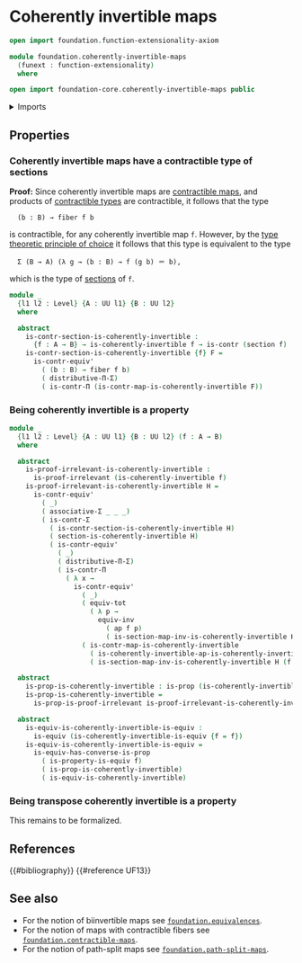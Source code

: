 # Coherently invertible maps

```agda
open import foundation.function-extensionality-axiom

module foundation.coherently-invertible-maps
  (funext : function-extensionality)
  where

open import foundation-core.coherently-invertible-maps public
```

<details><summary>Imports</summary>

```agda
open import foundation.action-on-identifications-functions
open import foundation.dependent-products-contractible-types funext
open import foundation.equivalences funext
open import foundation.identity-types funext
open import foundation.logical-equivalences funext
open import foundation.type-arithmetic-dependent-pair-types
open import foundation.universe-levels

open import foundation-core.contractible-maps
open import foundation-core.contractible-types
open import foundation-core.fibers-of-maps
open import foundation-core.functoriality-dependent-pair-types
open import foundation-core.propositions
open import foundation-core.sections
open import foundation-core.type-theoretic-principle-of-choice
```

</details>

## Properties

### Coherently invertible maps have a contractible type of sections

**Proof:** Since coherently invertible maps are
[contractible maps](foundation.contractible-maps.md), and products of
[contractible types](foundation-core.contractible-types.md) are contractible, it
follows that the type

```text
  (b : B) → fiber f b
```

is contractible, for any coherently invertible map `f`. However, by the
[type theoretic principle of choice](foundation.type-theoretic-principle-of-choice.md)
it follows that this type is equivalent to the type

```text
  Σ (B → A) (λ g → (b : B) → f (g b) ＝ b),
```

which is the type of [sections](foundation.sections.md) of `f`.

```agda
module _
  {l1 l2 : Level} {A : UU l1} {B : UU l2}
  where

  abstract
    is-contr-section-is-coherently-invertible :
      {f : A → B} → is-coherently-invertible f → is-contr (section f)
    is-contr-section-is-coherently-invertible {f} F =
      is-contr-equiv'
        ( (b : B) → fiber f b)
        ( distributive-Π-Σ)
        ( is-contr-Π (is-contr-map-is-coherently-invertible F))
```

### Being coherently invertible is a property

```agda
module _
  {l1 l2 : Level} {A : UU l1} {B : UU l2} (f : A → B)
  where

  abstract
    is-proof-irrelevant-is-coherently-invertible :
      is-proof-irrelevant (is-coherently-invertible f)
    is-proof-irrelevant-is-coherently-invertible H =
      is-contr-equiv'
        ( _)
        ( associative-Σ _ _ _)
        ( is-contr-Σ
          ( is-contr-section-is-coherently-invertible H)
          ( section-is-coherently-invertible H)
          ( is-contr-equiv'
            ( _)
            ( distributive-Π-Σ)
            ( is-contr-Π
              ( λ x →
                is-contr-equiv'
                  ( _)
                  ( equiv-tot
                    ( λ p →
                      equiv-inv
                        ( ap f p)
                        ( is-section-map-inv-is-coherently-invertible H (f x))))
                  ( is-contr-map-is-coherently-invertible
                    ( is-coherently-invertible-ap-is-coherently-invertible H)
                    ( is-section-map-inv-is-coherently-invertible H (f x)))))))

  abstract
    is-prop-is-coherently-invertible : is-prop (is-coherently-invertible f)
    is-prop-is-coherently-invertible =
      is-prop-is-proof-irrelevant is-proof-irrelevant-is-coherently-invertible

  abstract
    is-equiv-is-coherently-invertible-is-equiv :
      is-equiv (is-coherently-invertible-is-equiv {f = f})
    is-equiv-is-coherently-invertible-is-equiv =
      is-equiv-has-converse-is-prop
        ( is-property-is-equiv f)
        ( is-prop-is-coherently-invertible)
        ( is-equiv-is-coherently-invertible)
```

### Being transpose coherently invertible is a property

This remains to be formalized.

## References

{{#bibliography}} {{#reference UF13}}

## See also

- For the notion of biinvertible maps see
  [`foundation.equivalences`](foundation.equivalences.md).
- For the notion of maps with contractible fibers see
  [`foundation.contractible-maps`](foundation.contractible-maps.md).
- For the notion of path-split maps see
  [`foundation.path-split-maps`](foundation.path-split-maps.md).
